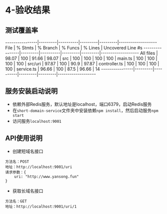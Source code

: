 # 4-验收结果

## 测试覆盖率
----------------|---------|----------|---------|---------|-------------------
File            | % Stmts | % Branch | % Funcs | % Lines | Uncovered Line #s
----------------|---------|----------|---------|---------|-------------------
All files       |   98.07 |      100 |   91.66 |   98.07 |
 src            |     100 |      100 |     100 |     100 |
  main.ts       |     100 |      100 |     100 |     100 |
 src/uri        |   97.87 |      100 |    90.9 |   97.87 |
  controller.ts |     100 |      100 |     100 |     100 |
  service.ts    |   96.66 |      100 |    87.5 |   96.66 | 14
----------------|---------|----------|---------|---------|-------------------

## 服务安装启动说明
- 依赖外部Redis服务，默认地址是localhost，端口6379，启动Redis服务
- 在`short-domain-service`文件夹中安装依赖`npm install`，然后启动服务`npm start`
- 访问服务`localhost:9001`

## API使用说明

- 创建短域名接口
```code
方法名：POST
地址：http://localhost:9001/uri
请求参数：{
    uri: "http://www.yansong.fun"
}
```

- 获取长域名接口
```code
方法名：GET
地址：http://localhost:9001/uri/1
```